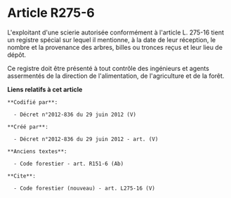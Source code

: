 # Article R275-6

L'exploitant d'une scierie autorisée conformément à l'article L. 275-16 tient un registre spécial sur lequel il mentionne, à
la date de leur réception, le nombre et la provenance des arbres, billes ou tronces reçus et leur lieu de dépôt.

Ce registre doit être présenté à tout contrôle des ingénieurs et agents assermentés de la direction de l'alimentation, de
l'agriculture et de la forêt.

**Liens relatifs à cet article**

	**Codifié par**:

	  - Décret n°2012-836 du 29 juin 2012 (V)

	**Créé par**:

	  - Décret n°2012-836 du 29 juin 2012 - art. (V)

	**Anciens textes**:

	  - Code forestier - art. R151-6 (Ab)

	**Cite**:

	  - Code forestier (nouveau) - art. L275-16 (V)
